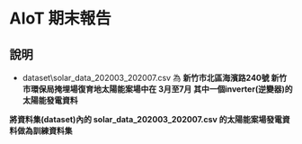 # AIoT 期末報告
## 說明
- dataset\solar_data_202003_202007.csv 為 <strong>新竹市北區海濱路240號</stong> 新竹市環保局掩埋場復育地太陽能案場中在 <strong>3月至7月</strong> 其中一個inverter(逆變器)的太陽能發電資料

將資料集(dataset)內的 solar_data_202003_202007.csv 的太陽能案場發電資料做為訓練資料集